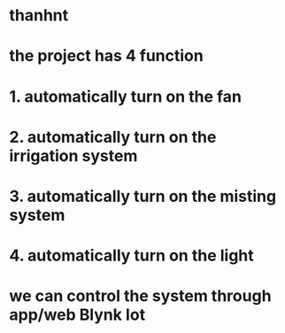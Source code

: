 # thanhnt
# the project has 4 function
# 1. automatically turn on the fan
# 2. automatically turn on the irrigation system
# 3. automatically turn on the misting system
# 4. automatically turn on the light
# we can control the system through app/web Blynk Iot
